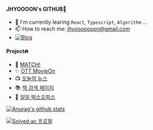 #### JHYOOOON's GITHUB👋

- 🌱 I'm currently learing <code>React</code>, <code>Typescript</code>, <code>Algorithm</code> ...
- 📫 How to reach me: jhyooooooon@gmail.com
- [![Blog](https://img.shields.io/static/v1?label=&logo=Blogger&logoColor=white&message=Blog&color=Green)](https://blog.naver.com/chon_5)
  <br/>

#### Project🔥

- 🎲 [MATCH!](https://github.com/JHYOOOOON/MATCH)
- ✨ [OTT MovieOn](https://github.com/kwonhyoju/OTT/tree/dev)
- 📺 [오늘의 뉴스](https://github.com/JHYOOOOON/TodayNews)
- 📚 [책 검색 페이지](https://github.com/JHYOOOOON/searchBook)
- 🎥 [일일 박스오피스](https://github.com/JHYOOOOON/dailyBoxOffice)
  <br/>

<div display="flex">

[![Anurag's github stats](https://github-readme-stats.vercel.app/api?username=JHYOOOOON)](https://github.com/anuraghazra/github-readme-stats)

[![Solved.ac 프로필](http://mazassumnida.wtf/api/v2/generate_badge?boj=chon_5)](https://solved.ac/chon_5)</div>

